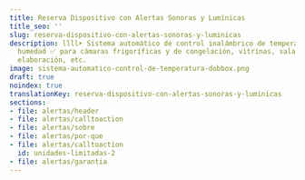 ```yaml
---
title: Reserva Dispositivo con Alertas Sonoras y Lumínicas
title_seo: ''
slug: reserva-dispositivo-con-alertas-sonoras-y-luminicas
description: llll➤ Sistema automático de control inalámbrico de temperatura y
  humedad ✅ para cámaras frigoríficas y de congelación, vitrinas, salas de
  elaboración, etc.
image: sistema-automatico-control-de-temperatura-dobbox.png
draft: true
noindex: true
translationKey: reserva-dispositivo-con-alertas-sonoras-y-luminicas
sections:
- file: alertas/header
- file: alertas/calltoaction
- file: alertas/sobre
- file: alertas/por-que
- file: alertas/calltoaction
  id: unidades-limitadas-2
- file: alertas/garantia
---
```

